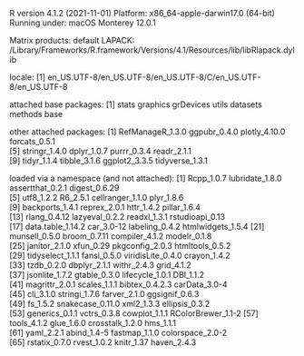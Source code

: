 R version 4.1.2 (2021-11-01)
Platform: x86_64-apple-darwin17.0 (64-bit)
Running under: macOS Monterey 12.0.1

Matrix products: default
LAPACK: /Library/Frameworks/R.framework/Versions/4.1/Resources/lib/libRlapack.dylib

locale:
[1] en_US.UTF-8/en_US.UTF-8/en_US.UTF-8/C/en_US.UTF-8/en_US.UTF-8

attached base packages:
[1] stats     graphics  grDevices utils     datasets  methods   base     

other attached packages:
 [1] RefManageR_1.3.0 ggpubr_0.4.0     plotly_4.10.0    forcats_0.5.1   
 [5] stringr_1.4.0    dplyr_1.0.7      purrr_0.3.4      readr_2.1.1     
 [9] tidyr_1.1.4      tibble_3.1.6     ggplot2_3.3.5    tidyverse_1.3.1 

loaded via a namespace (and not attached):
 [1] Rcpp_1.0.7         lubridate_1.8.0    assertthat_0.2.1   digest_0.6.29     
 [5] utf8_1.2.2         R6_2.5.1           cellranger_1.1.0   plyr_1.8.6        
 [9] backports_1.4.1    reprex_2.0.1       httr_1.4.2         pillar_1.6.4      
[13] rlang_0.4.12       lazyeval_0.2.2     readxl_1.3.1       rstudioapi_0.13   
[17] data.table_1.14.2  car_3.0-12         labeling_0.4.2     htmlwidgets_1.5.4 
[21] munsell_0.5.0      broom_0.7.11       compiler_4.1.2     modelr_0.1.8      
[25] janitor_2.1.0      xfun_0.29          pkgconfig_2.0.3    htmltools_0.5.2   
[29] tidyselect_1.1.1   fansi_0.5.0        viridisLite_0.4.0  crayon_1.4.2      
[33] tzdb_0.2.0         dbplyr_2.1.1       withr_2.4.3        grid_4.1.2        
[37] jsonlite_1.7.2     gtable_0.3.0       lifecycle_1.0.1    DBI_1.1.2         
[41] magrittr_2.0.1     scales_1.1.1       bibtex_0.4.2.3     carData_3.0-4     
[45] cli_3.1.0          stringi_1.7.6      farver_2.1.0       ggsignif_0.6.3    
[49] fs_1.5.2           snakecase_0.11.0   xml2_1.3.3         ellipsis_0.3.2    
[53] generics_0.1.1     vctrs_0.3.8        cowplot_1.1.1      RColorBrewer_1.1-2
[57] tools_4.1.2        glue_1.6.0         crosstalk_1.2.0    hms_1.1.1         
[61] yaml_2.2.1         abind_1.4-5        fastmap_1.1.0      colorspace_2.0-2  
[65] rstatix_0.7.0      rvest_1.0.2        knitr_1.37         haven_2.4.3  
